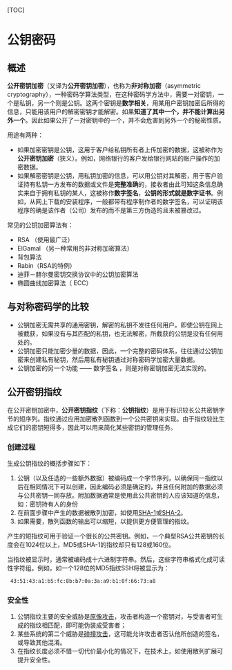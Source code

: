 [TOC]

# 公钥密码

## 概述

​	**公开密钥加密**（又译为**公开密钥加密**），也称为**非对称加密**（asymmetric cryptography），一种密码学算法类型，在这种密码学方法中，需要一对密钥，一个是私钥，另一个则是公钥。这两个密钥是**数学相关**，用某用户密钥加密后所得的信息，只能用该用户的解密密钥才能解密。如果**知道了其中一个，并不能计算出另外一个**。因此如果公开了一对密钥中的一个，并不会危害到另外一个的秘密性质。

用途有两种：

+ 如果加密密钥是公钥，这用于客户给私钥所有者上传加密的数据，这被称作为**公开密钥加密**（狭义）。例如，网络银行的客户发给银行网站的账户操作的加密数据。
+ 如果解密密钥是公钥，用私钥加密的信息，可以用公钥对其解密，用于客户验证持有私钥一方发布的数据或文件是**完整准确**的，接收者由此可知这条信息确实来自于拥有私钥的某人，这被称作**数字签名**，**公钥的形式就是数字证书**。例如，从网上下载的安装程序，一般都带有程序制作者的数字签名，可以证明该程序的确是该作者（公司）发布的而不是第三方伪造的且未被篡改过。

常见的公钥加密算法有：

+ RSA （使用最广泛）
+ ElGamal （另一种常用的非对称加密算法）
+ 背包算法
+ Rabin（RSA的特例）
+ 迪菲－赫尔曼密钥交换协议中的公钥加密算法
+ 椭圆曲线加密算法（ ECC）

## 与对称密码学的比较

+ 公钥加密无需共享的通用密钥，解密的私钥不发往任何用户。即使公钥在网上被截获，如果没有与其匹配的私钥，也无法解密，所截获的公钥是没有任何用处的。
+ 公钥加密只能加密少量的数据，因此，一个完整的密码体系，往往通过公钥加密来创建私有秘钥，然后用私有秘钥通过对称密码学加密大量数据。
+ 公钥加密的另一个功能 —— 数字签名 ，则是对称密钥加密无法实现的。

## 公开密钥指纹

在公开密钥加密中，**公开密钥指纹**（下称：**公钥指纹**）是用于标识较长公共密钥字节的短序列。指纹通过应用加密散列函数到一个公共密钥来实现。由于指纹较比生成它们的密钥短得多，因此可以用来简化某些密钥的管理任务。

### 创建过程

生成公钥指纹的概括步骤如下：

1. 公钥（以及任选的一些额外数据）被编码成一个字节序列，以确保同一指纹以后在相同情况下可以创建，因此编码必须是确定的，并且任何附加的数据必须与公共密钥一同存放。附加数据通常是使用此公共密钥的人应该知道的信息，如：密钥持有人的身份
2. 在前面步骤中产生的数据被散列加密，如使用[SHA-1](https://zh.wikipedia.org/wiki/SHA-1)或[SHA-2](https://zh.wikipedia.org/wiki/SHA-2)。
3. 如果需要，散列函数的输出可以缩短，以提供更方便管理的指纹。

产生的短指纹可用于验证一个很长的公共密钥。例如，一个典型RSA公共密钥的长度会在1024位以上，MD5或SHA-1的指纹却只有128或160位。

当指纹被显示时，通常被编码成十六进制字符串。然后，这些字符串格式化成可读性字符组。例如，如一个128位的MD5指纹SSH将被显示为：

```reStructuredText
 43:51:43:a1:b5:fc:8b:b7:0a:3a:a9:b1:0f:66:73:a8
```

### 安全性

1. 公钥指纹主要的安全威胁是[原像攻击](https://zh.wikipedia.org/w/index.php?title=%E5%8E%9F%E5%83%8F%E6%94%BB%E5%87%BB&action=edit&redlink=1)，攻击者构造一个密钥对，与受害者可生成的指纹相匹配，即可能伪装成受害者；
2. 某些系统的第二个威胁是[碰撞攻击](https://zh.wikipedia.org/w/index.php?title=%E7%A2%B0%E6%92%9E%E6%94%BB%E5%87%BB&action=edit&redlink=1)，这可能允许攻击者否认他所创造的签名，或导致其他混淆。
3. 在指纹长度必须不惜一切代价最小化的情况下，在技术上，如使用散列扩展可提升安全性。